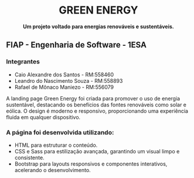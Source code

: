 <h1 align="center">GREEN ENERGY</h1>

<p align="center">
  <strong>Um projeto voltado para energias renováveis e sustentáveis.</strong>
</p>

<h2>FIAP - Engenharia de Software - 1ESA</h2>
<h3>Integrantes</h3>
<ul>
  <li>Caio Alexandre dos Santos - RM:558460</li>
  <li>Leandro do Nascimento Souza - RM:558893</li>
  <li>Rafael de Mônaco Maniezo - RM:556079</li>
</ul>

<p>A landing page Green Energy foi criada para promover o uso de energia sustentável, destacando os benefícios das fontes renováveis como solar e eólica. O design é moderno e responsivo, proporcionando uma experiência fluida em qualquer dispositivo.</p>

<h3>A página foi desenvolvida utilizando:</h3>
<ul>
  <li>HTML para estruturar o conteúdo.</li>
  <li>CSS e Sass para estilização avançada, garantindo um visual limpo e consistente.</li>
  <li>Bootstrap para layouts responsivos e componentes interativos, acelerando o desenvolvimento.</li>
</ul>
